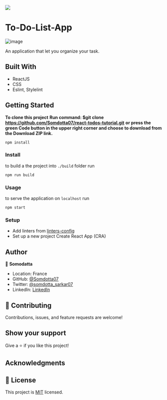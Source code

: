![](https://img.shields.io/badge/Microverse-blueviolet)

# To-Do-List-App

![image](https://user-images.githubusercontent.com/84907743/144261592-bdd1a4b7-4c19-464c-bcee-71172662c3c4.png)

An application that let you organize your task.

## Built With

- ReactJS
- CSS
- Eslint, Stylelint


## Getting Started

**To clone this project**
**Run command: $git clone  https://github.com/Somdotta07/react-todos-tutorial.git**
**or press the green Code button in the upper right corner and choose to download from the Download ZIP link.**


`npm install`

### Install

to build a the project into `./build` folder run

`npm run build`

### Usage

to serve the application on `localhost` run

`npm start`

### Setup
- Add linters from [linters-config](https://github.com/microverseinc/linters-config/tree/master/react-redux)
- Set up a new project Create React App (CRA)

## Author

👤 **Somodatta**

- Location: France
- GitHub: [@Somdotta07](https://github.com/Somdotta07)
- Twitter: [@somdotta_sarkar07](https://twitter.com/somdotta_sarkar)
- LinkedIn: [LinkedIn](https://www.linkedin.com/)


## 🤝 Contributing

Contributions, issues, and feature requests are welcome!

## Show your support

Give a ⭐️ if you like this project!

## Acknowledgments


## 📝 License

This project is [MIT](./MIT.md) licensed.
